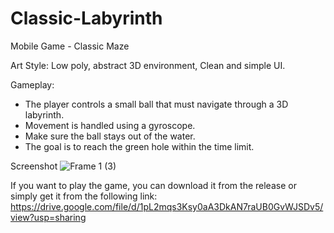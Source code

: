 # Classic-Labyrinth
 Mobile Game - Classic Maze

Art Style: Low poly, abstract 3D environment, Clean and simple UI. 

Gameplay:

- The player controls a small ball that must navigate through a 3D labyrinth. 
- Movement is handled using a gyroscope. 
- Make sure the ball stays out of the water. 
- The goal is to reach the green hole within the time limit.

Screenshot
![Frame 1 (3)](https://github.com/PrimeHyAce/Classic-Labyrinth/assets/77986121/3b6547fe-fb38-46cb-896b-a564d0310a0a)

If you want to play the game, you can download it from the release or simply get it from the following link:
https://drive.google.com/file/d/1pL2mqs3Ksy0aA3DkAN7raUB0GvWJSDv5/view?usp=sharing
